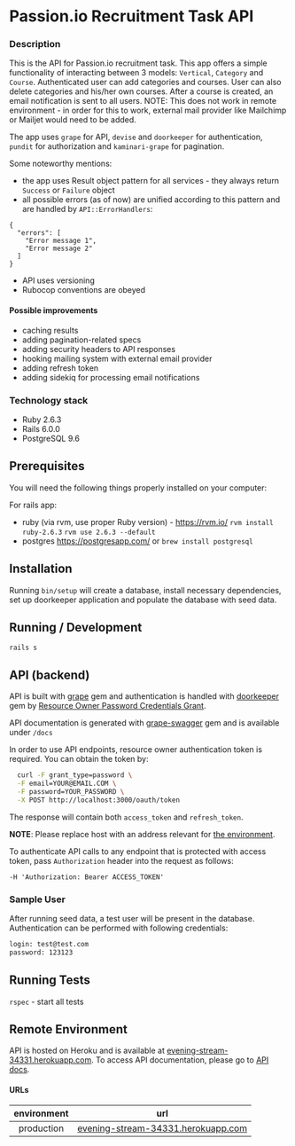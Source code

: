 # Passion.io Recruitment Task API

### Description

This is the API for Passion.io recruitment task. This app offers a simple functionality of interacting between 3 models: `Vertical`, `Category` and `Course`. Authenticated user can add categories and courses. User can also delete categories and his/her own courses. After a course is created, an email notification is sent to all users. NOTE: This does not work in remote environment - in order for this to work, external mail provider like Mailchimp or Mailjet would need to be added.

The app uses `grape` for API, `devise` and `doorkeeper` for authentication, `pundit` for authorization and `kaminari-grape` for pagination.

Some noteworthy mentions:

  * the app uses Result object pattern for all services - they always return `Success` or `Failure` object
  * all possible errors (as of now) are unified according to this pattern and are handled by `API::ErrorHandlers`:

  ```
  {
    "errors": [
      "Error message 1",
      "Error message 2"
    ]
  }
  ```
  * API uses versioning
  * Rubocop conventions are obeyed

#### Possible improvements

* caching results
* adding pagination-related specs
* adding security headers to API responses
* hooking mailing system with external email provider
* adding refresh token
* adding sidekiq for processing email notifications

### Technology stack

* Ruby 2.6.3
* Rails 6.0.0
* PostgreSQL 9.6

## Prerequisites

You will need the following things properly installed on your computer:

For rails app:
 * ruby (via rvm, use proper Ruby version) - https://rvm.io/ `rvm install ruby-2.6.3` `rvm use 2.6.3 --default`
 * postgres https://postgresapp.com/ or `brew install postgresql`

## Installation

Running `bin/setup` will create a database, install necessary dependencies, set up doorkeeper application and populate the database with seed data.

## Running / Development

`rails s`

## API (backend)

API is built with [grape](https://github.com/intridea/grape) gem and authentication is handled with [doorkeeper](https://github.com/doorkeeper-gem/doorkeeper) gem by [Resource Owner Password Credentials Grant](https://oauthlib.readthedocs.io/en/latest/oauth2/grants/password.html).

API documentation is generated with [grape-swagger](https://github.com/tim-vandecasteele/grape-swagger) gem and is available under `/docs`

In order to use API endpoints, resource owner authentication token is required. You can obtain the token by:

```bash
  curl -F grant_type=password \
  -F email=YOUR@EMAIL.COM \
  -F password=YOUR_PASSWORD \
  -X POST http://localhost:3000/oauth/token
```

The response will contain both `access_token` and `refresh_token`.

**NOTE**: Please replace host with an address relevant for [the environment](#api-backend).

To authenticate API calls to any endpoint that is protected with access token, pass `Authorization` header into the request as follows:

`-H 'Authorization: Bearer ACCESS_TOKEN'`

### Sample User

After running seed data, a test user will be present in the database. Authentication can be performed with following credentials:

```bash
login: test@test.com
password: 123123
```

## Running Tests

`rspec` - start all tests


## Remote Environment

API is hosted on Heroku and is available at [evening-stream-34331.herokuapp.com](https://evening-stream-34331.herokuapp.com/). To access API documentation, please go to [API docs](https://evening-stream-34331.herokuapp.com/docs).

#### URLs

|      environment      |                                               url                                              |
|:---------------------:|:----------------------------------------------------------------------------------------------:|
|       production         |       [evening-stream-34331.herokuapp.com](https://evening-stream-34331.herokuapp.com)       |
